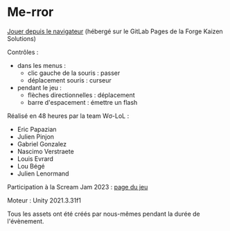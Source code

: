 # Me-rror

[Jouer depuis le navigateur](https://me-rror-julien-pinjon-bd1cc520ef1f2d84b254f6bf7ea7b13b5a36be527.pages.forge.kaizen-solutions.net/) (hébergé sur le GitLab Pages de la Forge Kaizen Solutions)

Contrôles :

* dans les menus :
  * clic gauche de la souris : passer
  * déplacement souris : curseur
* pendant le jeu :
  * flèches directionnelles : déplacement
  * barre d'espacement : émettre un flash

Réalisé en 48 heures par la team Wσ-LoL :

* Eric Papazian
* Julien Pinjon
* Gabriel Gonzalez
* Nascimo Verstraete
* Louis Evrard
* Lou Bégé
* Julien Lenormand

Participation à la Scream Jam 2023 : [page du jeu](https://itch.io/jam/scream-jam-2023/rate/2326568)

Moteur : Unity 2021.3.31f1

Tous les assets ont été créés par nous-mêmes pendant la durée de l'évènement.
